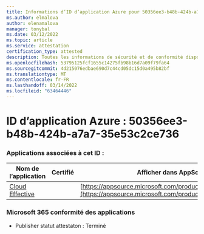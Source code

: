 ```yaml
---
title: Informations d’ID d’application Azure pour 50356ee3-b48b-424b-a7a7-35e53c2ce736
ms.author: elmalova
author: elenamalova
manager: tonybal
ms.date: 03/12/2022
ms.topic: article
ms.service: attestation
certification_type: attested
description: Toutes les informations de sécurité et de conformité disponibles pour 50356ee3-b48b-424b-a7a7-35e53c2ce736.
ms.openlocfilehash: 53795125fcf1655c14275fb98b16d7a09f79fa64
ms.sourcegitcommit: 4d215076edbae690d7c44cd05dc15d0a495b82bf
ms.translationtype: MT
ms.contentlocale: fr-FR
ms.lasthandoff: 03/14/2022
ms.locfileid: "63464446"
---
```

# <a name="azure-app-id-50356ee3-b48b-424b-a7a7-35e53c2ce736"></a>ID d’application Azure : 50356ee3-b48b-424b-a7a7-35e53c2ce736


### <a name="apps-associated-with-this-id"></a>Applications associées à cet ID :
| **Nom de l’application** | **Certifié** | **Afficher dans AppSource** |
|--------------|---------------|-----------------------|
| [Cloud Effective](../forward/WA200002408) |  | [https://appsource.microsoft.com/product/office/WA200002408](https://appsource.microsoft.com/product/office/WA200002408) |

### <a name="microsoft-365-app-compliance-status"></a>Microsoft 365 conformité des applications
- Publisher statut attestaton : Terminé
